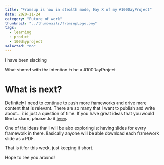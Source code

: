 ```yaml
---
title: "Framsup is now in stealth mode, Day X of my #100DayProject"
date: 2020-11-24
category: "Future of work"
thumbnail: "../thumbnails/framsupLogo.png"
tags:
  - learning
  - product
  - 100dayproject
selected: "no"
---
```


I have been slacking. 

What started with the intention to be a #100DayProject 

# What is next? 

Definitely I need to continue to push more frameworks and drive more content that is relevant. There are so many that I want to publish and write about... it is just a question of time. If you have great ideas that you would like to share, please do it [here](https://forms.gle/zDusbRKxRuLwJDdP7). 

One of the ideas that I will be also exploring is: having slides for every framework in there. Basically anyone will be able download each framework slide as a PDF.

That is it for this week, just keeping it short. 

Hope to see you around!